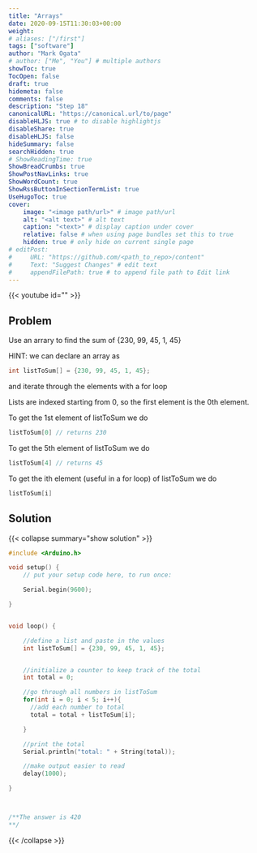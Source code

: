 ```yaml
---
title: "Arrays"
date: 2020-09-15T11:30:03+00:00
weight: 
# aliases: ["/first"]
tags: ["software"]
author: "Mark Ogata"
# author: ["Me", "You"] # multiple authors
showToc: true
TocOpen: false
draft: true
hidemeta: false
comments: false
description: "Step 18"
canonicalURL: "https://canonical.url/to/page"
disableHLJS: true # to disable highlightjs
disableShare: true
disableHLJS: false
hideSummary: false
searchHidden: true
# ShowReadingTime: true
ShowBreadCrumbs: true
ShowPostNavLinks: true
ShowWordCount: true
ShowRssButtonInSectionTermList: true
UseHugoToc: true
cover:
    image: "<image path/url>" # image path/url
    alt: "<alt text>" # alt text
    caption: "<text>" # display caption under cover
    relative: false # when using page bundles set this to true
    hidden: true # only hide on current single page
# editPost:
#     URL: "https://github.com/<path_to_repo>/content"
#     Text: "Suggest Changes" # edit text
#     appendFilePath: true # to append file path to Edit link
---
```


{{< youtube id="" >}}

## Problem

Use an arrary to find the sum of {230, 99, 45, 1, 45}

HINT:
we can declare an array as
```C++
int listToSum[] = {230, 99, 45, 1, 45};
```
and iterate through the elements with a for loop

Lists are indexed starting from 0, so the first element is the 0th element.

To get the 1st element of listToSum we do
```C++
listToSum[0] // returns 230
```

To get the 5th element of listToSum we do
```C++
listToSum[4] // returns 45
```

To get the ith element (useful in a for loop) of listToSum we do
```C++
listToSum[i]
```

## Solution


{{< collapse summary="show solution" >}}

```C++
#include <Arduino.h>

void setup() {
    // put your setup code here, to run once:

    Serial.begin(9600);

}   


void loop() {

    //define a list and paste in the values
    int listToSum[] = {230, 99, 45, 1, 45};


    //initialize a counter to keep track of the total
    int total = 0;

    //go through all numbers in listToSum
    for(int i = 0; i < 5; i++){
      //add each number to total
      total = total + listToSum[i];

    }

    //print the total
    Serial.println("total: " + String(total));

    //make output easier to read
    delay(1000);

}



/**The answer is 420
**/
```

{{< /collapse >}}
